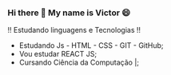 ### Hi there 👋 My name is Victor 😄

!! Estudando linguagens e Tecnologias !!

* Estudando Js - HTML - CSS - GIT - GitHub;
* Vou estudar REACT JS;
* Cursando Ciência da Computação |;
